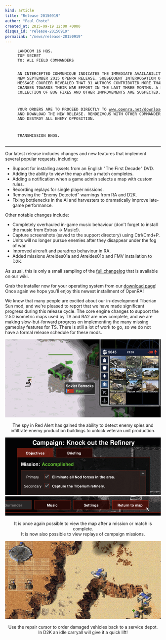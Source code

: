```yaml
---
kind: article
title: "Release 20150919"
author: "Paul Chote"
created_at: 2015-09-19 12:00 +0000
disqus_id: "release-20150919"
permalink: "/news/release-20150919"
---
```


<div style="margin-left:40px; font-size: 0.9em;">
<pre>
LANDCOM 16 HQS.
TOP SECRET
TO: ALL FIELD COMMANDERS

AN INTERCEPTED COMMUNIQUE INDICATES THE IMMEDIATE AVAILABILITY OF A
NEW SEPTEMBER 2015 OPENRA RELEASE.  SUBSEQUENT INTERROGATION OF THE
MESSAGE COURIER REVEALED THAT 31 AUTHORS CONTRIBUTED MORE THAN 1150
CHANGES TOWARDS THEIR WAR EFFORT IN THE LAST THREE MONTHS.  A LARGE
COLLECTION OF BUG FIXES AND OTHER IMPROVEMENTS ARE SUSPECTED.

YOUR ORDERS ARE TO PROCEED DIRECTLY TO <a href="/download/">www.openra.net/download/</a> AND
DOWNLOAD THE NEW RELEASE.  RENDEZVOUS WITH OTHER COMMANDERS IN-GAME
AND DESTROY ALL ENEMY OPPOSITION.

TRANSMISSION ENDS.
</pre>
</div>
<hr />

Our latest release includes changes and new features that implement several popular requests, including:

* Support for installing assets from an English "The First Decade" DVD.
* Adding the ability to view the map after a match completes.
* Adding a notification when a game admin selects a map with custom rules.
* Recording replays for single player missions.
* Removing the "Enemy Detected" warnings from RA and D2K.
* Fixing bottlenecks in the AI and harvesters to dramatically improve late-game performance.

Other notable changes include:

* Completely overhauled in-game music behaviour (don't forget to install the music from Extras &rarr; Music!).
* Capture screenshots (saved to the support directory) using Ctrl/Cmd+P.
* Units will no longer pursue enemies after they disappear under the fog of war.
* Improved aircraft and paradrop behaviour in RA.
* Added missions Atreides01a and Atreides01b and FMV installation to D2K.

As usual, this is only a small sampling of the [full changelog](http://changelog.openra.net) that is available on our wiki.

Grab the installer now for your operating system from our [download page](/download/)!<br />
Once again we hope you’ll enjoy this newest installment of OpenRA!

We know that many people are excited about our in-development Tiberian Sun mod, and we're pleased to report that we have made significant progress during this release cycle.  The core engine changes to support the 2.5D isometric maps used by TS and RA2 are now complete, and we are making slow-but-forward progress on implementing the many missing gameplay features for TS.  There is still a lot of work to go, so we do not have a formal release schedule for these mods.

<div style="text-align:center" markdown="1">

![New spy abilities](/images/news/20150919-ra-spy.png)
<p>The spy in Red Alert has gained the ability to detect enemy spies and<br />infiltrate enemy production buildings to unlock veteran unit production.</p>

![Return to map](/images/news/20150919-returntomap.png)
<p>It is once again possible to view the map after a mission or match is complete.<br />It is now also possible to view replays of campaign missions.</p>

![Carryall transports](/images/news/20150919-d2k-repairs.png)
<p>Use the repair cursor to order damaged vehicles back to a service depot.<br />In D2K an idle carryall will give it a quick lift!</p>

</div>

